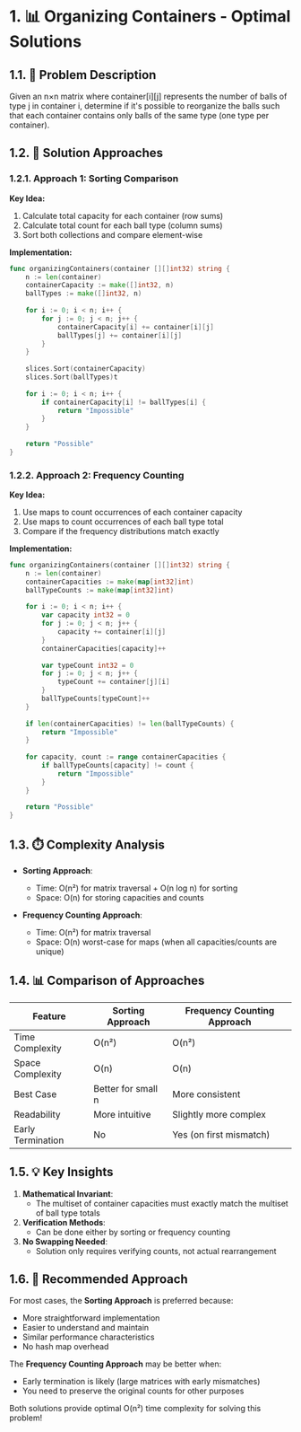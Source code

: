 # 1. 📊 Organizing Containers - Optimal Solutions

## 1.1. 🎯 Problem Description
Given an n×n matrix where container[i][j] represents the number of balls of type j in container i, determine if it's possible to reorganize the balls such that each container contains only balls of the same type (one type per container).

## 1.2. 🧠 Solution Approaches

### 1.2.1. Approach 1: Sorting Comparison
**Key Idea:**
1. Calculate total capacity for each container (row sums)
2. Calculate total count for each ball type (column sums)
3. Sort both collections and compare element-wise

**Implementation:**
```go
func organizingContainers(container [][]int32) string {
    n := len(container)
    containerCapacity := make([]int32, n)
    ballTypes := make([]int32, n)
    
    for i := 0; i < n; i++ {
        for j := 0; j < n; j++ {
            containerCapacity[i] += container[i][j]
            ballTypes[j] += container[i][j]
        }
    }
    
    slices.Sort(containerCapacity)
    slices.Sort(ballTypes)t
    
    for i := 0; i < n; i++ {
        if containerCapacity[i] != ballTypes[i] {
            return "Impossible"
        }
    }
    
    return "Possible"
}
```

### 1.2.2. Approach 2: Frequency Counting
**Key Idea:**
1. Use maps to count occurrences of each container capacity
2. Use maps to count occurrences of each ball type total
3. Compare if the frequency distributions match exactly

**Implementation:**
```go
func organizingContainers(container [][]int32) string {
    n := len(container)
    containerCapacities := make(map[int32]int)
    ballTypeCounts := make(map[int32]int)
    
    for i := 0; i < n; i++ {
        var capacity int32 = 0
        for j := 0; j < n; j++ {
            capacity += container[i][j]
        }
        containerCapacities[capacity]++
        
        var typeCount int32 = 0
        for j := 0; j < n; j++ {
            typeCount += container[j][i]
        }
        ballTypeCounts[typeCount]++
    }
    
    if len(containerCapacities) != len(ballTypeCounts) {
        return "Impossible"
    }
    
    for capacity, count := range containerCapacities {
        if ballTypeCounts[capacity] != count {
            return "Impossible"
        }
    }
    
    return "Possible"
}
```

## 1.3. ⏱️ Complexity Analysis
- **Sorting Approach**:
  - Time: O(n²) for matrix traversal + O(n log n) for sorting
  - Space: O(n) for storing capacities and counts

- **Frequency Counting Approach**:
  - Time: O(n²) for matrix traversal
  - Space: O(n) worst-case for maps (when all capacities/counts are unique)

## 1.4. 📊 Comparison of Approaches
| Feature               | Sorting Approach       | Frequency Counting Approach |
|-----------------------|-----------------------|----------------------------|
| Time Complexity       | O(n²)                 | O(n²)                      |
| Space Complexity      | O(n)                  | O(n)                       |
| Best Case             | Better for small n    | More consistent            |
| Readability           | More intuitive        | Slightly more complex      |
| Early Termination     | No                    | Yes (on first mismatch)    |

## 1.5. 💡 Key Insights
1. **Mathematical Invariant**:
   - The multiset of container capacities must exactly match the multiset of ball type totals
2. **Verification Methods**:
   - Can be done either by sorting or frequency counting
3. **No Swapping Needed**:
   - Solution only requires verifying counts, not actual rearrangement

## 1.6. 🌟 Recommended Approach
For most cases, the **Sorting Approach** is preferred because:
- More straightforward implementation
- Easier to understand and maintain
- Similar performance characteristics
- No hash map overhead

The **Frequency Counting Approach** may be better when:
- Early termination is likely (large matrices with early mismatches)
- You need to preserve the original counts for other purposes

Both solutions provide optimal O(n²) time complexity for solving this problem!